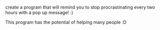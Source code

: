 

create a program that will remind you to stop procrastinating every two hours with a pop up message! :)

This program has the potential of helping many people :D

